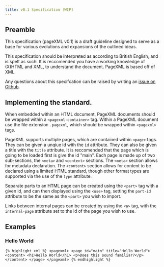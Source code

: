 ```yaml
---
title: v0.1 Specification [WIP]
---
```


## Preamble 

This specification (pageXML v0.1) is a draft guideline designed to serve as a base for various evolutions and expansions of the outlined ideas.

This specification should be interpreted as according to British English, and is spelt as such. It is reccomended you have a working knowledge of (X)HTML and XML, to understand the document. PageXML is based off of XML.

Any questions about this specifcation can be raised by writing an [issue on Github](https://github.com/isaacrg/pagexml/issues).

## Implementing the standard.

When embedded within an HTML document, PageXML documents should be wrapped within a `<pagexml-container>` tag. Within a PageXML document use the file extension `.pagexml`, which should be wrapped within `<pagexml>` tags.


PageXML supports multiple pages, which are contained within `<page>` tags. They can be given a unqiue id with the `id` attribute. They can also be given a title with the `title` attribute. It is reccomended that the page which is going to be loaded first is give the id "main". Each page is made up of two sub-sections, the `<meta>` and `<content>` sections. The `<meta>` section allows for metadata declaration. The `<content>` section allows for content to be declared using a limited HTML standard, though other format types are supported via the use of the `type` attribute. 

Separate parts to an HTML page can be created using the `<part>` tag with a given id, and can then displayed using the `<use>` tag, setting the `part-id` attribute to be the same as the `<part>` you wish to import.

Links between internal pages can be created by using the `<a>` tag, with the `internal-page` attribute set to the id of the page you wish to use.

## Examples

### Hello World

`{% highlight xml %}
<pagexml>
  <page id="main" title="Hello World">
    <content>
      <h1>Hello World</h1>
      <p>Does this sound familiar?</p>
    </content>
  </page>
</pagexml>
{% endhighlight %}`
